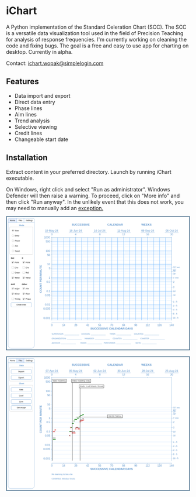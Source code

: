 # iChart

A Python implementation of the Standard Celeration Chart (SCC). The SCC is a versatile data visualization tool used in the field of Precision Teaching for analysis of response frequencies. I'm currently working on cleaning the code and fixing bugs. The goal is a free and easy to use app for charting on desktop. Currently in alpha.

Contact: ichart.wopak@simplelogin.com<br>

## Features
- Data import and export
- Direct data entry
- Phase lines
- Aim lines
- Trend analysis
- Selective viewing
- Credit lines
- Changeable start date

## Installation

Extract content in your preferred directory. Launch by running iChart executable.

On Windows, right click and select "Run as administrator". Windows Defender will then raise a warning. To proceed, click on "More info" and then click "Run anyway". In the unlikely event that this does not work, you may need to manually add an [exception.](https://support.microsoft.com/en-us/windows/add-an-exclusion-to-windows-security-811816c0-4dfd-af4a-47e4-c301afe13b26#:~:text=Go%20to%20Start%20%3E%20Settings%20%3E%20Update,%2C%20file%20types%2C%20or%20process)


![Default Chart](Images/default_chart.png)

![Example Chart](Images/example_chart.png)

